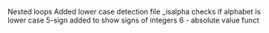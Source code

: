 Nested loops
Added lower case detection file
_isalpha checks if alphabet is lower case
5-sign added to show signs of integers
6 - absolute value funct
